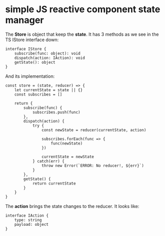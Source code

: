# simple JS reactive component state manager

The **Store** is object that keep the **state**. It has 3 methods as we see in the TS IStore interface down:

```
interface IStore {
    subscribe(func: object): void
    dispatch(action: IAction): void
    getState(): object
}
```

And its implementation:
```
const store = (state, reducer) => {
    let currentState = state || {}
    const subscribes = []

    return {
        subscribe(func) {
            subscribes.push(func)
        },
        dispatch(action) {
            try {
                const newState = reducer(currentState, action)

                subscribes.forEach(func => {
                    func(newState)
                })

                currentState = newState
            } catch(err) {
                throw new Error(`ERROR: No reducer!, ${err}`)
            }
        },
        getState() {
            return currentState
        }
    }
}
```
The **action** brings the state changes to the reducer. It looks like:

```
interface IAction {
    type: string
    payload: object
}
```
